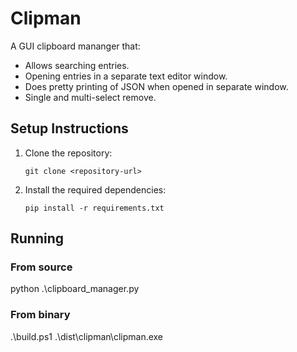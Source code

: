 # Clipman

A GUI clipboard mananger that:

* Allows searching entries.
* Opening entries in a separate text editor window.
* Does pretty printing of JSON when opened in separate window.
* Single and multi-select remove.

## Setup Instructions

1. Clone the repository:
   ```
   git clone <repository-url>
   ```

2. Install the required dependencies:
   ```
   pip install -r requirements.txt
   ```

## Running
### From source
python .\clipboard_manager.py

### From binary
.\build.ps1
.\dist\clipman\clipman.exe